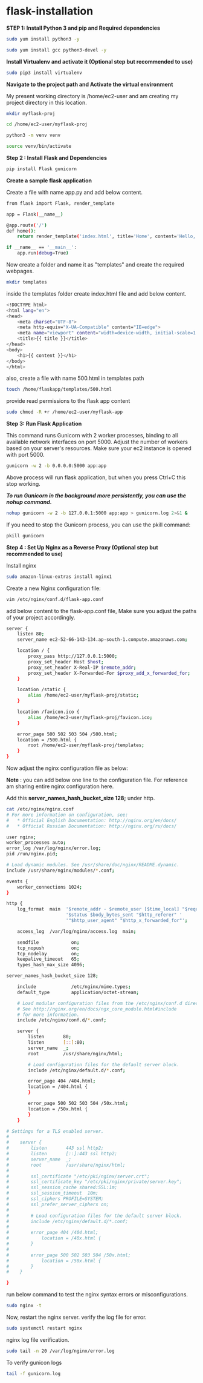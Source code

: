 # flask-installation


**STEP 1: Install Python 3 and pip and Required dependencies**

```bash
sudo yum install python3 -y
```

```bash
sudo yum install gcc python3-devel -y
```
**Install Virtualenv and activate it (Optional step but recommended to use)**

```bash
sudo pip3 install virtualenv
```

**Navigate to the project path and Activate the virtual environment**

My present working directory is /home/ec2-user and am creating my project directory in this location. 

```bash
mkdir myflask-proj
```

```bash
cd /home/ec2-user/myflask-proj
```

```bash
python3 -m venv venv
```

```bash
source venv/bin/activate
```

**Step 2 : Install Flask and Dependencies**

```bash
pip install Flask gunicorn
```

**Create a sample flask application**

Create a file with name app.py and add below content.

```bash
from flask import Flask, render_template

app = Flask(__name__)

@app.route('/')
def home():
    return render_template('index.html', title='Home', content='Hello, Flask!')

if __name__ == '__main__':
    app.run(debug=True)
```

Now create a folder and name it as "templates" and create the required webpages.

```bash
mkdir templates
```

inside the templates folder create index.html file and add below content.

```bash
<!DOCTYPE html>
<html lang="en">
<head>
    <meta charset="UTF-8">
    <meta http-equiv="X-UA-Compatible" content="IE=edge">
    <meta name="viewport" content="width=device-width, initial-scale=1.0">
    <title>{{ title }}</title>
</head>
<body>
    <h1>{{ content }}</h1>
</body>
</html>

```

also, create a file with name 500.html in templates path

```bash
touch /home/flaskapp/templates/500.html
```

provide read permissions to the flask app content

```bash
sudo chmod -R +r /home/ec2-user/myflask-app
```


**Step 3: Run Flask Application**

This command runs Gunicorn with 2 worker processes, binding to all available network interfaces on port 5000. Adjust the number of workers based on your server's resources. Make sure your ec2 instance is opened with port 5000.

```bash
gunicorn -w 2 -b 0.0.0.0:5000 app:app
```

Above process will run flask application, but when you press Ctrl+C this stop working.

***To run Gunicorn in the background more persistently, you can use the nohup command.***

```bash
nohup gunicorn -w 2 -b 127.0.0.1:5000 app:app > gunicorn.log 2>&1 &
```

If you need to stop the Gunicorn process, you can use the pkill command:

```bash
pkill gunicorn
```

**Step 4 : Set Up Nginx as a Reverse Proxy (Optional step but recommended to use)**

Install nginx

```bash
sudo amazon-linux-extras install nginx1
```

Create a new Nginx configuration file:

```bash
vim /etc/nginx/conf.d/flask-app.conf
```

add below content to the flask-app.conf file, Make sure you adjust the paths of your project accordingly.

```bash
server {
    listen 80;
    server_name ec2-52-66-143-134.ap-south-1.compute.amazonaws.com;

    location / {
        proxy_pass http://127.0.0.1:5000;
        proxy_set_header Host $host;
        proxy_set_header X-Real-IP $remote_addr;
        proxy_set_header X-Forwarded-For $proxy_add_x_forwarded_for;
    }

    location /static {
        alias /home/ec2-user/myflask-proj/static;
    }

    location /favicon.ico {
        alias /home/ec2-user/myflask-proj/favicon.ico;
    }

    error_page 500 502 503 504 /500.html;
    location = /500.html {
        root /home/ec2-user/myflask-proj/templates;
    }
}
```

Now adjust the nginx configuration file as below:

**Note** : you can add below one line to the configuration file. For reference am sharing entire nginx configuration here.

Add this **server_names_hash_bucket_size 128;** under http. 


```bash
cat /etc/nginx/nginx.conf
# For more information on configuration, see:
#   * Official English Documentation: http://nginx.org/en/docs/
#   * Official Russian Documentation: http://nginx.org/ru/docs/

user nginx;
worker_processes auto;
error_log /var/log/nginx/error.log;
pid /run/nginx.pid;

# Load dynamic modules. See /usr/share/doc/nginx/README.dynamic.
include /usr/share/nginx/modules/*.conf;

events {
    worker_connections 1024;
}

http {
    log_format  main  '$remote_addr - $remote_user [$time_local] "$request" '
                      '$status $body_bytes_sent "$http_referer" '
                      '"$http_user_agent" "$http_x_forwarded_for"';

    access_log  /var/log/nginx/access.log  main;

    sendfile            on;
    tcp_nopush          on;
    tcp_nodelay         on;
    keepalive_timeout   65;
    types_hash_max_size 4096;

server_names_hash_bucket_size 128;

    include             /etc/nginx/mime.types;
    default_type        application/octet-stream;

    # Load modular configuration files from the /etc/nginx/conf.d directory.
    # See http://nginx.org/en/docs/ngx_core_module.html#include
    # for more information.
    include /etc/nginx/conf.d/*.conf;

    server {
        listen       80;
        listen       [::]:80;
        server_name  _;
        root         /usr/share/nginx/html;

        # Load configuration files for the default server block.
        include /etc/nginx/default.d/*.conf;

        error_page 404 /404.html;
        location = /404.html {
        }

        error_page 500 502 503 504 /50x.html;
        location = /50x.html {
        }
    }

# Settings for a TLS enabled server.
#
#    server {
#        listen       443 ssl http2;
#        listen       [::]:443 ssl http2;
#        server_name  _;
#        root         /usr/share/nginx/html;
#
#        ssl_certificate "/etc/pki/nginx/server.crt";
#        ssl_certificate_key "/etc/pki/nginx/private/server.key";
#        ssl_session_cache shared:SSL:1m;
#        ssl_session_timeout  10m;
#        ssl_ciphers PROFILE=SYSTEM;
#        ssl_prefer_server_ciphers on;
#
#        # Load configuration files for the default server block.
#        include /etc/nginx/default.d/*.conf;
#
#        error_page 404 /404.html;
#            location = /40x.html {
#        }
#
#        error_page 500 502 503 504 /50x.html;
#            location = /50x.html {
#        }
#    }

}
```

run below command to test the nginx syntax errors or misconfigurations.

```bash
sudo nginx -t
```

Now, restart the nginx server. verify the log file for error. 


```bash
sudo systemctl restart nginx
```

nginx log file verification.

```bash
sudo tail -n 20 /var/log/nginx/error.log
```

To verify gunicon logs

```bash
tail -f gunicorn.log
```
